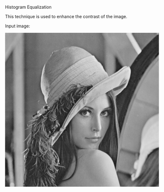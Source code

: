 Histogram Equalization

This technique is used to enhance the contrast of the image.

Input image:

![input_image](lena_gray.jpg)
